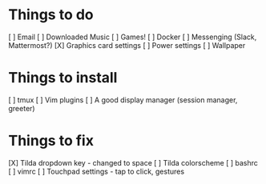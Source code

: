 # Things to do

[ ] Email
[ ] Downloaded Music
[ ] Games!
[ ] Docker
[ ] Messenging (Slack, Mattermost?)
[X] Graphics card settings
[ ] Power settings
[ ] Wallpaper

# Things to install

[ ] tmux
[ ] Vim plugins
[ ] A good display manager (session manager, greeter)

# Things to fix

[X] Tilda dropdown key - changed to <Control>space
[ ] Tilda colorscheme
[ ] bashrc
[ ] vimrc
[ ] Touchpad settings - tap to click, gestures
